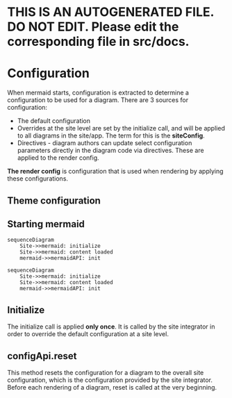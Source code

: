# THIS IS AN AUTOGENERATED FILE. DO NOT EDIT. Please edit the corresponding file in src/docs.

# Configuration

When mermaid starts, configuration is extracted to determine a configuration to be used for a diagram. There are 3 sources for configuration:

- The default configuration
- Overrides at the site level are set by the initialize call, and will be applied to all diagrams in the site/app. The term for this is the **siteConfig**.
- Directives - diagram authors can update select configuration parameters directly in the diagram code via directives. These are applied to the render config.

**The render config** is configuration that is used when rendering by applying these configurations.

## Theme configuration

## Starting mermaid

```mermaid-example
sequenceDiagram
	Site->>mermaid: initialize
	Site->>mermaid: content loaded
	mermaid->>mermaidAPI: init
```

```mermaid
sequenceDiagram
	Site->>mermaid: initialize
	Site->>mermaid: content loaded
	mermaid->>mermaidAPI: init
```

## Initialize

The initialize call is applied **only once**. It is called by the site integrator in order to override the default configuration at a site level.

## configApi.reset

This method resets the configuration for a diagram to the overall site configuration, which is the configuration provided by the site integrator. Before each rendering of a diagram, reset is called at the very beginning.
